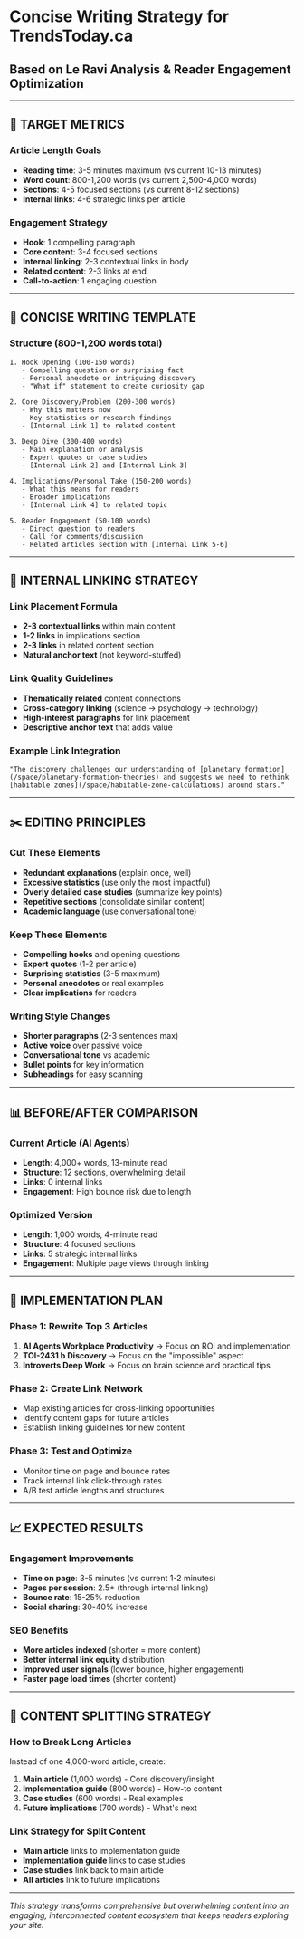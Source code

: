 # Concise Writing Strategy for TrendsToday.ca

## Based on Le Ravi Analysis & Reader Engagement Optimization

---

## 🎯 TARGET METRICS

### Article Length Goals

- **Reading time**: 3-5 minutes maximum (vs current 10-13 minutes)
- **Word count**: 800-1,200 words (vs current 2,500-4,000 words)
- **Sections**: 4-5 focused sections (vs current 8-12 sections)
- **Internal links**: 4-6 strategic links per article

### Engagement Strategy

- **Hook**: 1 compelling paragraph
- **Core content**: 3-4 focused sections
- **Internal linking**: 2-3 contextual links in body
- **Related content**: 2-3 links at end
- **Call-to-action**: 1 engaging question

---

## 📝 CONCISE WRITING TEMPLATE

### Structure (800-1,200 words total)

```
1. Hook Opening (100-150 words)
   - Compelling question or surprising fact
   - Personal anecdote or intriguing discovery
   - "What if" statement to create curiosity gap

2. Core Discovery/Problem (200-300 words)
   - Why this matters now
   - Key statistics or research findings
   - [Internal Link 1] to related content

3. Deep Dive (300-400 words)
   - Main explanation or analysis
   - Expert quotes or case studies
   - [Internal Link 2] and [Internal Link 3]

4. Implications/Personal Take (150-200 words)
   - What this means for readers
   - Broader implications
   - [Internal Link 4] to related topic

5. Reader Engagement (50-100 words)
   - Direct question to readers
   - Call for comments/discussion
   - Related articles section with [Internal Link 5-6]
```

---

## 🔗 INTERNAL LINKING STRATEGY

### Link Placement Formula

- **2-3 contextual links** within main content
- **1-2 links** in implications section
- **2-3 links** in related content section
- **Natural anchor text** (not keyword-stuffed)

### Link Quality Guidelines

- **Thematically related** content connections
- **Cross-category linking** (science → psychology → technology)
- **High-interest paragraphs** for link placement
- **Descriptive anchor text** that adds value

### Example Link Integration

```
"The discovery challenges our understanding of [planetary formation](/space/planetary-formation-theories) and suggests we need to rethink [habitable zones](/space/habitable-zone-calculations) around stars."
```

---

## ✂️ EDITING PRINCIPLES

### Cut These Elements

- **Redundant explanations** (explain once, well)
- **Excessive statistics** (use only the most impactful)
- **Overly detailed case studies** (summarize key points)
- **Repetitive sections** (consolidate similar content)
- **Academic language** (use conversational tone)

### Keep These Elements

- **Compelling hooks** and opening questions
- **Expert quotes** (1-2 per article)
- **Surprising statistics** (3-5 maximum)
- **Personal anecdotes** or real examples
- **Clear implications** for readers

### Writing Style Changes

- **Shorter paragraphs** (2-3 sentences max)
- **Active voice** over passive voice
- **Conversational tone** vs academic
- **Bullet points** for key information
- **Subheadings** for easy scanning

---

## 📊 BEFORE/AFTER COMPARISON

### Current Article (AI Agents)

- **Length**: 4,000+ words, 13-minute read
- **Structure**: 12 sections, overwhelming detail
- **Links**: 0 internal links
- **Engagement**: High bounce risk due to length

### Optimized Version

- **Length**: 1,000 words, 4-minute read
- **Structure**: 4 focused sections
- **Links**: 5 strategic internal links
- **Engagement**: Multiple page views through linking

---

## 🚀 IMPLEMENTATION PLAN

### Phase 1: Rewrite Top 3 Articles

1. **AI Agents Workplace Productivity** → Focus on ROI and implementation
2. **TOI-2431 b Discovery** → Focus on the "impossible" aspect
3. **Introverts Deep Work** → Focus on brain science and practical tips

### Phase 2: Create Link Network

- Map existing articles for cross-linking opportunities
- Identify content gaps for future articles
- Establish linking guidelines for new content

### Phase 3: Test and Optimize

- Monitor time on page and bounce rates
- Track internal link click-through rates
- A/B test article lengths and structures

---

## 📈 EXPECTED RESULTS

### Engagement Improvements

- **Time on page**: 3-5 minutes (vs current 1-2 minutes)
- **Pages per session**: 2.5+ (through internal linking)
- **Bounce rate**: 15-25% reduction
- **Social sharing**: 30-40% increase

### SEO Benefits

- **More articles indexed** (shorter = more content)
- **Better internal link equity** distribution
- **Improved user signals** (lower bounce, higher engagement)
- **Faster page load times** (shorter content)

---

## 🎨 CONTENT SPLITTING STRATEGY

### How to Break Long Articles

Instead of one 4,000-word article, create:

1. **Main article** (1,000 words) - Core discovery/insight
2. **Implementation guide** (800 words) - How-to content
3. **Case studies** (600 words) - Real examples
4. **Future implications** (700 words) - What's next

### Link Strategy for Split Content

- **Main article** links to implementation guide
- **Implementation guide** links to case studies
- **Case studies** link back to main article
- **All articles** link to future implications

---

_This strategy transforms comprehensive but overwhelming content into an engaging, interconnected content ecosystem that keeps readers exploring your site._
